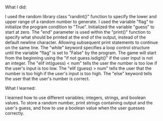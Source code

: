 What I did:

I used the random library class "randint()" function to specify the lower and upper range of a random number to generate. I used the variable "flag" to initialize the program condition to "True". Initialized the variable "guess" to start at zero. The "end" parameter is used within the "print()" function to specify what should be printed at the end of the output, instead of the default newline character. Allowing subsequent print statements to continue on the same line. The "while" keyword specifies a loop control structure until the variable "flag" is set to "False" by the program. The game will start from the beginning using the "if not guess.isdigit()" if the user input is not an integer. The "elif int(guess) < num" tells the user the number is too low if the user's input is too low. The "elif (guess) > num" tells the user that the number is too high if the user's input is too high. The "else" keyword tells the user that the user's number is correct.

What I learned:

I learned how to use different variables; integers, strings, and boolean values. To store a random number, print strings containing output and the user's guess, and how to use a boolean value when the user guesses correctly.
